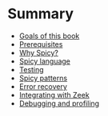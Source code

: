 # Summary

- [Goals of this book](./goals.md)
- [Prerequisites](./prerequisites.md)
- [Why Spicy?](./why_spicy.md)
- [Spicy language]()
- [Testing]()
- [Spicy patterns]()
- [Error recovery]()
- [Integrating with Zeek]()
- [Debugging and profiling]()
